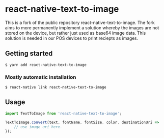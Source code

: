# react-native-text-to-image

This is a fork of the public repository react-native-text-to-image. The fork aims to more permanently implement a solution whereby the images are not stored on the device, but rather just used as base64 image data. This solution is needed in our POS devices to print reciepts as images.

## Getting started

`$ yarn add react-native-text-to-image`

### Mostly automatic installation

`$ react-native link react-native-text-to-image`

## Usage

```javascript
import TextToImage from 'react-native-text-to-image';

TextToImage.convert(text, fontName, fontSize, color, destinationUri => {
    // use image uri here.
});
```
